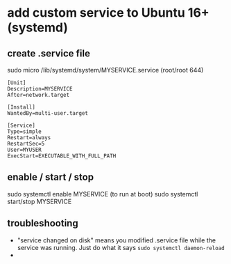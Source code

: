 # add custom service to Ubuntu 16+ (systemd)

## create .service file

sudo micro /lib/systemd/system/MYSERVICE.service
(root/root 644)

```
[Unit]
Description=MYSERVICE
After=network.target

[Install]
WantedBy=multi-user.target

[Service]
Type=simple
Restart=always
RestartSec=5
User=MYUSER
ExecStart=EXECUTABLE_WITH_FULL_PATH
```

## enable / start / stop

sudo systemctl enable MYSERVICE   (to run at boot)
sudo systemctl start/stop MYSERVICE

## troubleshooting

- "service changed on disk" means you modified .service file while the service was running. Just do what it says `sudo systemctl daemon-reload`
- 
